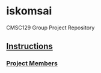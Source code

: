 # iskomsai

CMSC129 Group Project Repository

## [Instructions](Instructions.md)

### [Project Members](ProjectMembers.md)
